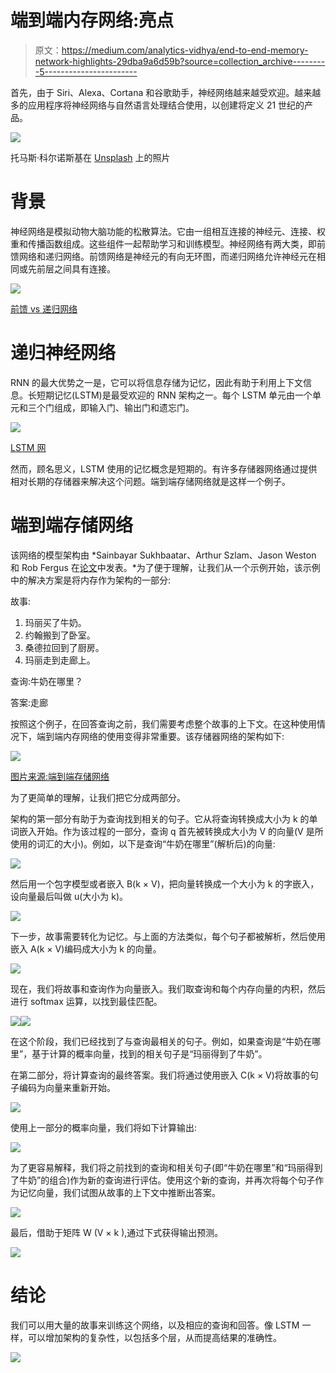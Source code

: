 # 端到端内存网络:亮点

> 原文：<https://medium.com/analytics-vidhya/end-to-end-memory-network-highlights-29dba9a6d59b?source=collection_archive---------5----------------------->

首先，由于 Siri、Alexa、Cortana 和谷歌助手，神经网络越来越受欢迎。越来越多的应用程序将神经网络与自然语言处理结合使用，以创建将定义 21 世纪的产品。

![](img/95adf2fdcd6329a032aeb5dd426f02d0.png)

托马斯·科尔诺斯基在 [Unsplash](https://unsplash.com?utm_source=medium&utm_medium=referral) 上的照片

# 背景

神经网络是模拟动物大脑功能的松散算法。它由一组相互连接的神经元、连接、权重和传播函数组成。这些组件一起帮助学习和训练模型。神经网络有两大类，即前馈网络和递归网络。前馈网络是神经元的有向无环图，而递归网络允许神经元在相同或先前层之间具有连接。

![](img/c71f3b5161907c78a20cdc393597ab25.png)

[前馈 vs 递归网络](https://www.researchgate.net/profile/Dana_Hughes3/publication/305881131/figure/fig5/AS:391681317851147@1470395511494/Feed-forward-and-recurrent-neural-networks.png)

# 递归神经网络

RNN 的最大优势之一是，它可以将信息存储为记忆，因此有助于利用上下文信息。长短期记忆(LSTM)是最受欢迎的 RNN 架构之一。每个 LSTM 单元由一个单元和三个门组成，即输入门、输出门和遗忘门。

![](img/e4f76c75837e4ea2458e0aa32cf33e03.png)

[LSTM 网](https://acheremskoy.files.wordpress.com/2017/01/lstm.png)

然而，顾名思义，LSTM 使用的记忆概念是短期的。有许多存储器网络通过提供相对长期的存储器来解决这个问题。端到端存储网络就是这样一个例子。

# 端到端存储网络

该网络的模型架构由 *Sainbayar Sukhbaatar、Arthur Szlam、Jason Weston 和 Rob Fergus 在[论文](https://arxiv.org/abs/1503.08895)中发表。*为了便于理解，让我们从一个示例开始，该示例中的解决方案是将内存作为架构的一部分:

故事:

1.  玛丽买了牛奶。
2.  约翰搬到了卧室。
3.  桑德拉回到了厨房。
4.  玛丽走到走廊上。

查询:牛奶在哪里？

答案:走廊

按照这个例子，在回答查询之前，我们需要考虑整个故事的上下文。在这种使用情况下，端到端内存网络的使用变得非常重要。该存储器网络的架构如下:

![](img/2da043e6d28d7c75cbb2eb83c75fe0b8.png)

[图片来源:端到端存储网络](https://arxiv.org/abs/1503.08895)

为了更简单的理解，让我们把它分成两部分。

架构的第一部分有助于为查询找到相关的句子。它从将查询转换成大小为 k 的单词嵌入开始。作为该过程的一部分，查询 q 首先被转换成大小为 V 的向量(V 是所使用的词汇的大小)。例如，以下是查询“牛奶在哪里”(解析后)的向量:

![](img/ebfa97a8a2bd57a00a62a030411bf1ca.png)

然后用一个包字模型或者嵌入 B(k × V)，把向量转换成一个大小为 k 的字嵌入，设向量最后叫做 u(大小为 k)。

![](img/ee35a4ca46c17ea6a6fbd421b93002ac.png)

下一步，故事需要转化为记忆。与上面的方法类似，每个句子都被解析，然后使用嵌入 A(k × V)编码成大小为 k 的向量。

![](img/a8f5271831b0d7574eecdd8a591bbba4.png)

现在，我们将故事和查询作为向量嵌入。我们取查询和每个内存向量的内积，然后进行 softmax 运算，以找到最佳匹配。

![](img/cff853691b0c5f22d69ce311cea7dbae.png)![](img/d0bbc078b0e1cd2fb552891098fca45f.png)

在这个阶段，我们已经找到了与查询最相关的句子。例如，如果查询是“牛奶在哪里”，基于计算的概率向量，找到的相关句子是“玛丽得到了牛奶”。

在第二部分，将计算查询的最终答案。我们将通过使用嵌入 C(k × V)将故事的句子编码为向量来重新开始。

![](img/bb7d1e070ab29407c879d78ca47385a4.png)

使用上一部分的概率向量，我们将如下计算输出:

![](img/bf4fb61f1cdcc2c7419dafc1ac002a6b.png)

为了更容易解释，我们将之前找到的查询和相关句子(即“牛奶在哪里”和“玛丽得到了牛奶”的组合)作为新的查询进行评估。使用这个新的查询，并再次将每个句子作为记忆向量，我们试图从故事的上下文中推断出答案。

![](img/9a72ed6dfcd38caa68d746f8b337bb03.png)

最后，借助于矩阵 W (V × k ),通过下式获得输出预测。

![](img/84c6b44b8bdd9609f2108fe834d810cc.png)

# 结论

我们可以用大量的故事来训练这个网络，以及相应的查询和回答。像 LSTM 一样，可以增加架构的复杂性，以包括多个层，从而提高结果的准确性。

![](img/4327e0beecd4c95bc33c8103501a6319.png)